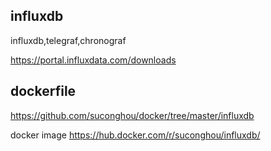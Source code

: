 ## influxdb

influxdb,telegraf,chronograf

https://portal.influxdata.com/downloads


## dockerfile

https://github.com/suconghou/docker/tree/master/influxdb


docker image  https://hub.docker.com/r/suconghou/influxdb/

